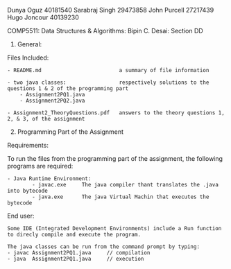 Dunya Oguz          40181540
Sarabraj Singh      29473858
John Purcell        27217439
Hugo Joncour        40139230

COMP5511: Data Structures & Algorithms: Bipin C. Desai: Section DD

1) General:

Files Included:
    
    - README.md                         a summary of file information
    
    - two java classes:                 respectively solutions to the questions 1 & 2 of the programming part
        - Assignment2PQ1.java
        - Assignment2PQ2.java
                   
    - Assignment2_TheoryQuestions.pdf   answers to the theory questions 1, 2, & 3, of the assignment

2) Programming Part of the Assignment 

Requirements:

To run the files from the programming part of the assignment, the following programs are required:

    - Java Runtime Environment:
            - javac.exe     The java compiler thant translates the .java into bytecode
            - java.exe      The java Virtual Machin that executes the bytecode

End user:

    Some IDE (Integrated Development Environments) include a Run function to direcly compile and execute the program.

    The java classes can be run from the command prompt by typing:
    - javac Assignment2PQ1.java     // compilation
    - java  Assignment2PQ1.java     // execution
